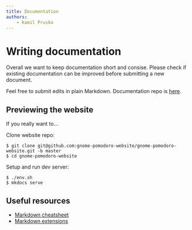 ```yaml
---
title: Documentation
authors:
    - Kamil Prusko
---
```


# Writing documentation

Overall we want to keep documentation short and consise. Please check if existing documentation can be improved before submitting a new document.

Feel free to submit edits in plain Markdown. Documentation repo is [here](https://github.com/gnome-pomodoro/gnome-pomodoro-website/).


## Previewing the website

If you really want to...

Clone website repo:
```
$ git clone git@github.com:gnome-pomodoro-website/gnome-pomodoro-website.git -b master
$ cd gnome-pomodoro-website
```

Setup and run dev server:
```
$ ./env.sh
$ mkdocs serve
```


## Useful resources

* [Markdown cheatsheet](https://www.markdownguide.org/cheat-sheet)
* [Markdown extensions](https://facelessuser.github.io/pymdown-extensions/)

